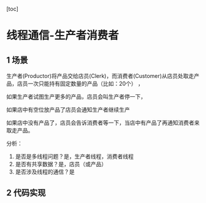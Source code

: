 [toc]

# 线程通信-生产者消费者

## 1 场景

生产者(Productor)将产品交给店员(Clerk)，而消费者(Customer)从店员处取走产品，店员一次只能持有固定数量的产品（比如：20个） ，

如果生产者试图生产更多的产品，店员会叫生产者停一下，

如果店中有空位放产品了店员会通知生产者继续生产

如果店中没有产品了，店员会告诉消费者等一下，当店中有产品了再通知消费者来取走产品。

分析：

1. 是否是多线程问题？是，生产者线程，消费者线程
2. 是否有共享数据？是，店员（或产品）
3. 是否涉及线程的通信？是

## 2 代码实现

